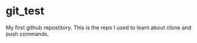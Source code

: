 # git_test
My first github repostitory. This is the repo I used to learn about clone and push  commands.

